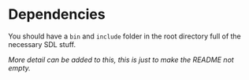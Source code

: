 # Dependencies
You should have a `bin` and `include` folder in the root directory full of the necessary SDL stuff.

*More detail can be added to this, this is just to make the README not empty.*

